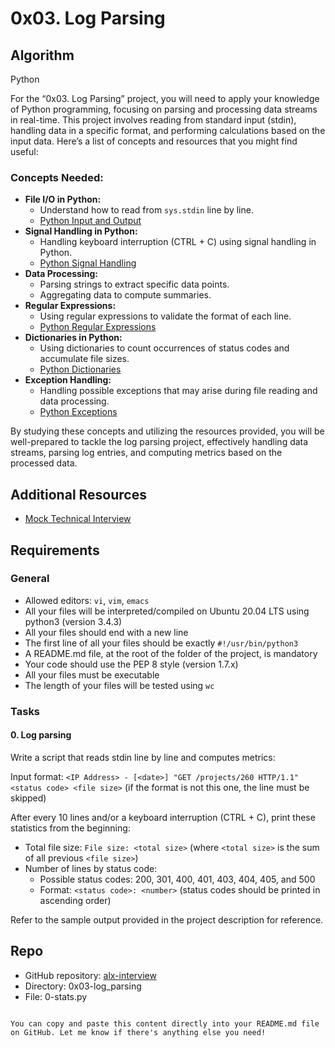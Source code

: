 # 0x03. Log Parsing

## Algorithm
Python

For the “0x03. Log Parsing” project, you will need to apply your knowledge of Python programming, focusing on parsing and processing data streams in real-time. This project involves reading from standard input (stdin), handling data in a specific format, and performing calculations based on the input data. Here’s a list of concepts and resources that you might find useful:

### Concepts Needed:
- **File I/O in Python:**
  - Understand how to read from `sys.stdin` line by line.
  - [Python Input and Output](https://docs.python.org/3/tutorial/inputoutput.html)
- **Signal Handling in Python:**
  - Handling keyboard interruption (CTRL + C) using signal handling in Python.
  - [Python Signal Handling](https://docs.python.org/3/library/signal.html)
- **Data Processing:**
  - Parsing strings to extract specific data points.
  - Aggregating data to compute summaries.
- **Regular Expressions:**
  - Using regular expressions to validate the format of each line.
  - [Python Regular Expressions](https://docs.python.org/3/library/re.html)
- **Dictionaries in Python:**
  - Using dictionaries to count occurrences of status codes and accumulate file sizes.
  - [Python Dictionaries](https://docs.python.org/3/tutorial/datastructures.html#dictionaries)
- **Exception Handling:**
  - Handling possible exceptions that may arise during file reading and data processing.
  - [Python Exceptions](https://docs.python.org/3/tutorial/errors.html)

By studying these concepts and utilizing the resources provided, you will be well-prepared to tackle the log parsing project, effectively handling data streams, parsing log entries, and computing metrics based on the processed data.

## Additional Resources
- [Mock Technical Interview](https://alx-interview.com)

## Requirements
### General
- Allowed editors: `vi`, `vim`, `emacs`
- All your files will be interpreted/compiled on Ubuntu 20.04 LTS using python3 (version 3.4.3)
- All your files should end with a new line
- The first line of all your files should be exactly `#!/usr/bin/python3`
- A README.md file, at the root of the folder of the project, is mandatory
- Your code should use the PEP 8 style (version 1.7.x)
- All your files must be executable
- The length of your files will be tested using `wc`

### Tasks
#### 0. Log parsing
Write a script that reads stdin line by line and computes metrics:

Input format: `<IP Address> - [<date>] "GET /projects/260 HTTP/1.1" <status code> <file size>` (if the format is not this one, the line must be skipped)

After every 10 lines and/or a keyboard interruption (CTRL + C), print these statistics from the beginning:
- Total file size: `File size: <total size>` (where `<total size>` is the sum of all previous `<file size>`)
- Number of lines by status code:
  - Possible status codes: 200, 301, 400, 401, 403, 404, 405, and 500
  - Format: `<status code>: <number>` (status codes should be printed in ascending order)

Refer to the sample output provided in the project description for reference.

## Repo
- GitHub repository: [alx-interview](https://github.com/alx-interview)
- Directory: 0x03-log_parsing
- File: 0-stats.py
```

You can copy and paste this content directly into your README.md file on GitHub. Let me know if there's anything else you need!